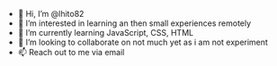 - 👋 Hi, I’m @lhito82
- 👀 I’m interested in learning an then small experiences remotely
- 🌱 I’m currently learning JavaScript, CSS, HTML
- 💞️ I’m looking to collaborate on not much yet as i am not experiment
- 📫 Reach out to me via email
<!---
lhito82/lhito82 is a ✨ special ✨ repository because its `README.md` (this file) appears on your GitHub profile.
You can click the Preview link to take a look at your changes.
--->
